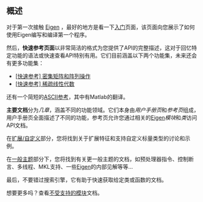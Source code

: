 ## 概述

对于第一次接触 [Eigen](命名空间特征.md) ，最好的地方是看一下[入门](2.入门.md)页面，该页面向您展示了如何使用Eigen编写和编译第一个程序。

然后，**快速参考页面**以非常简洁的格式为您提供了API的完整描述，这对于回忆特定功能的语法或快速查看API特别有用。它们目前涵盖以下两个功能集，未来还会有更多功能集：
* [[快速参考] 密集矩阵和阵列操作](组快速参考页面.md)
* [[快速参考] 稀疏线性代数](分组稀疏快速参考页.md)

还有一个简短的[ASCII参考](Ascii快速参考.md)，其中有Matlab的翻译。

**主要文档**分为*几章*，涵盖不同的功能领域。它们本身由*用户手册页*和*参考页*组成，用户手册页全面描述了不同的功能，参考页允许您通过相关的[Eigen](命名空间特征.md)*模块*和*类*访问API文档。

在[扩展/自定义](用户手册自定义eigen.md)部分，您将找到关于扩展特征和支持自定义标量类型的讨论和示例。

在[一般主题](用户手册概述.md)部分下，您将找到有关更一般主题的文档，如预处理器指令、控制断言、多线程、MKL支持、一些[Eigen](命名空间特征.md)的内部见解等等...

最后，不要错过搜索引擎，它有助于快速获取给定类或函数的文档。

想要更多吗？查看[不受支持的模块](索引.md)文档。
